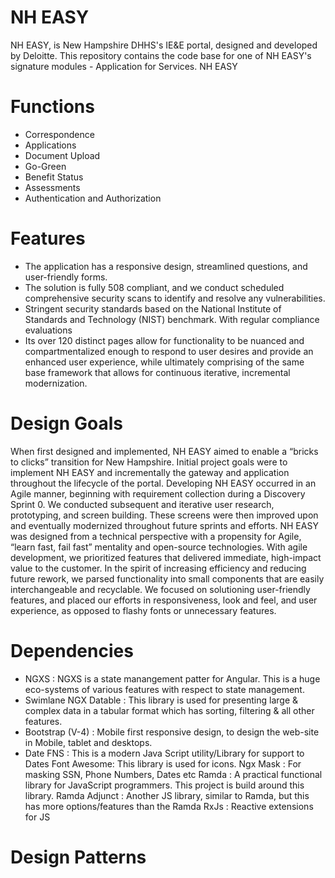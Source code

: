 # NH EASY 
 NH EASY, is New Hampshire DHHS's IE&E portal, designed and developed by Deloitte. This repository contains the code base for one of NH EASY's signature modules - Application for Services. NH EASY 
 
 
 # Functions
* Correspondence 
* Applications
* Document Upload 
* Go-Green
* Benefit Status
* Assessments 
* Authentication and Authorization
 
# Features
*  The application has a responsive design, streamlined questions, and user-friendly forms. 
*  The solution is fully 508 compliant, and we conduct scheduled comprehensive security scans to identify and resolve any vulnerabilities.
*  Stringent security standards based on the National Institute of Standards and Technology (NIST) benchmark. With regular compliance evaluations
* Its over 120 distinct pages allow for functionality to be nuanced and compartmentalized enough to respond to user desires and provide an enhanced user experience, while ultimately comprising of the same base framework that allows for continuous iterative, incremental modernization.


# Design Goals 
When first designed and implemented, NH EASY aimed to enable a “bricks to clicks” transition for New Hampshire. Initial project goals were to implement NH EASY and incrementally the gateway and application throughout the lifecycle of the portal. 
Developing NH EASY occurred in an Agile manner, beginning with requirement collection during a Discovery Sprint 0. We conducted subsequent and iterative user research, prototyping, and screen building. These screens were then improved upon and eventually modernized throughout future sprints and efforts. NH EASY was designed from a technical perspective with a propensity for Agile, “learn fast, fail fast” mentality and open-source technologies. With agile development, we prioritized features that delivered immediate, high-impact value to the customer. In the spirit of increasing efficiency and reducing future rework, we parsed functionality into small components that are easily interchangeable and recyclable. We focused on solutioning user-friendly features, and placed our efforts in responsiveness, look and feel, and user experience, as opposed to flashy fonts or unnecessary features. 

# Dependencies
* NGXS : NGXS is a state manangement patter for Angular. This is a huge eco-systems of various features with respect to state management.
* Swimlane NGX Datable : This library is used for presenting large & complex data in a tabular format which has sorting, filtering & all other features.
* Bootstrap (V-4) : Mobile first responsive design, to design the web-site in Mobile, tablet and desktops.
* Date FNS : This is a modern Java Script utility/Library for support to Dates
Font Awesome: This library is used for icons.
Ngx Mask : For masking SSN, Phone Numbers, Dates etc
Ramda : A practical functional library for JavaScript programmers. This project is build around this library.
Ramda Adjunct : Another JS library, similar to Ramda, but this has more options/features than the Ramda
RxJs : Reactive extensions for JS











# Design Patterns






